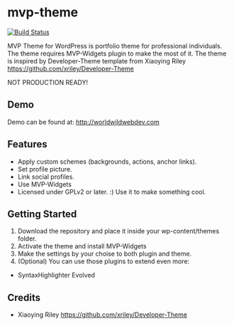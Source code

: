# mvp-theme
[![Build Status](https://travis-ci.org/gmarokov/mvp-theme.svg?branch=master)](https://travis-ci.org/gmarokov/mvp-theme)

MVP Theme for WordPress is portfolio theme for professional individuals. 
The theme requires MVP-Widgets plugin to make the most of it. 
The theme is inspired by Developer-Theme template from Xiaoying Riley https://github.com/xriley/Developer-Theme

NOT PRODUCTION READY!

Demo
---------------
Demo can be found at: http://worldwildwebdev.com

Features
---------------
* Apply custom schemes (backgrounds, actions, anchor links).
* Set profile picture.
* Link social profiles.
* Use MVP-Widgets
* Licensed under GPLv2 or later. :) Use it to make something cool.

Getting Started
---------------

1. Download the repository and place it inside your wp-content/themes folder.
2. Activate the theme and install MVP-Widgets
3. Make the settings by your choise to both plugin and theme.
4. (Optional) You can use those plugins to extend even more:
* SyntaxHighlighter Evolved


Credits
---------------
* Xiaoying Riley https://github.com/xriley/Developer-Theme